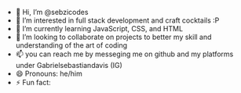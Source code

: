 - 👋 Hi, I’m @sebzicodes
- 👀 I’m interested in full stack development and craft cocktails :P
- 🌱 I’m currently learning JavaScript, CSS, and HTML
- 💞️ I’m looking to collaborate on projects to better my skill and understanding of the art of coding
- 📫 you can reach me by messeging me on github and my platforms under Gabrielsebastiandavis (IG)
- 😄 Pronouns: he/him
- ⚡ Fun fact: 

<!---
sebzicodes/sebzicodes is a ✨ special ✨ repository because its `README.md` (this file) appears on your GitHub profile.
You can click the Preview link to take a look at your changes.
--->
